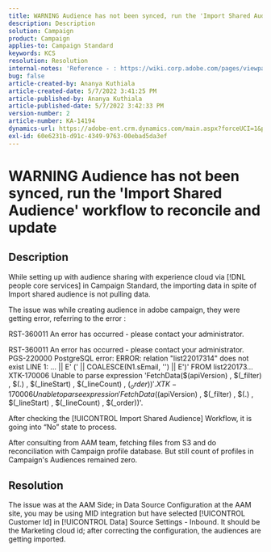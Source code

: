 ```yaml
---
title: WARNING Audience has not been synced, run the 'Import Shared Audience' workflow to reconcile and update
description: Description
solution: Campaign
product: Campaign
applies-to: Campaign Standard
keywords: KCS
resolution: Resolution
internal-notes: 'Reference - : https://wiki.corp.adobe.com/pages/viewpage.action?pageId=1061261145#space-menu-link-content Resolved in - https://jira.corp.adobe.com/browse/CAMP-34744'
bug: false
article-created-by: Ananya Kuthiala
article-created-date: 5/7/2022 3:41:25 PM
article-published-by: Ananya Kuthiala
article-published-date: 5/7/2022 3:42:33 PM
version-number: 2
article-number: KA-14194
dynamics-url: https://adobe-ent.crm.dynamics.com/main.aspx?forceUCI=1&pagetype=entityrecord&etn=knowledgearticle&id=0544c621-1cce-ec11-a7b5-0022480a8e40
exl-id: 60e6231b-d91c-4349-9763-00ebad5da3ef
---
```

# WARNING  Audience has not been synced, run the 'Import Shared Audience' workflow to reconcile and update

## Description


While setting up with audience sharing with experience cloud via [!DNL people core services] in Campaign Standard, the importing data in spite of Import shared audience is not pulling data.

The issue was while creating audience in adobe campaign, they were getting error, referring to the error :



RST-360011 An error has occurred - please contact your administrator.

RST-360011 An error has occurred - please contact your administrator.
PGS-220000 PostgreSQL error: ERROR: relation "list22017314" does not exist
LINE 1: ... || E' (' || COALESCE(N1.sEmail, '') || E')' FROM list220173...
XTK-170006 Unable to parse expression 'FetchData($(apiVersion) , $(_filter) , $(.) , $(_lineStart) , $(_lineCount) , $(_order))'.
XTK-170006 Unable to parse expression 'FetchData($(apiVersion) , $(_filter) , $(.) , $(_lineStart) , $(_lineCount) , $(_order))'.





After checking the [!UICONTROL Import Shared Audience] Workflow, it is going into “No” state to process.

After consulting from AAM team, fetching files from S3 and do reconciliation with Campaign profile database. But still count of profiles in Campaign's Audiences remained zero.


## Resolution


The issue was at the AAM Side; in Data Source Configuration at the AAM site, you may be using MID integration but have selected [!UICONTROL Customer Id] in [!UICONTROL Data] Source Settings - Inbound. It should be the Marketing cloud id; after correcting the configuration, the audiences are getting imported.
